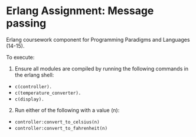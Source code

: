 # Erlang Assignment: Message passing
Erlang coursework component for Programming Paradigms and Languages (14-15).

To execute:

1. Ensure all modules are compiled by running the following commands in the erlang shell:
- `c(controller).`
- `c(temperature_converter).`
- `c(display).`

2. Run either of the following with a value (n):
- `controller:convert_to_celsius(n)`
- `controller:convert_to_fahrenheit(n)`
